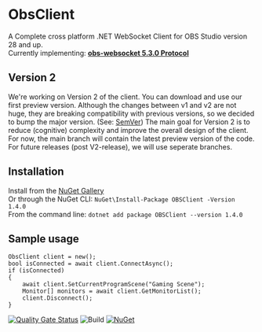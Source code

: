 # ObsClient
A Complete cross platform .NET WebSocket Client for OBS Studio version 28 and up.  
Currently implementing: [**obs-websocket 5.3.0 Protocol**](https://github.com/obsproject/obs-websocket/blob/master/docs/generated/protocol.md)

## Version 2
We're working on Version 2 of the client. You can download and use our first preview version.
Although the changes between v1 and v2 are not huge, they are breaking compatibility with previous versions, so we decided to bump the major version. (See: [SemVer](https://semver.org/))
The main goal for Version 2 is to reduce (cognitive) complexity and improve the overall design of the client.
For now, the main branch will contain the latest preview version of the code. For future releases (post V2-release), we will use seperate branches.

## Installation
Install from the [NuGet Gallery](https://www.nuget.org/packages/OBSClient)   
Or through the NuGet CLI: `NuGet\Install-Package OBSClient -Version 1.4.0`  
From the command line: `dotnet add package OBSClient --version 1.4.0`  

## Sample usage
```
ObsClient client = new();
bool isConnected = await client.ConnectAsync();
if (isConnected)
{
    await client.SetCurrentProgramScene("Gaming Scene");
    Monitor[] monitors = await client.GetMonitorList();
    client.Disconnect();
}
```


[![Quality Gate Status](https://sonarcloud.io/api/project_badges/measure?project=tinodo_obsclient&metric=alert_status)](https://sonarcloud.io/summary/new_code?id=tinodo_obsclient)
![Build](https://github.com/tinodo/obsclient/actions/workflows/build.yml/badge.svg?branch=main)
[![NuGet](https://img.shields.io/nuget/v/obsclient.svg?style=flat)](https://www.nuget.org/packages/obsclient)  